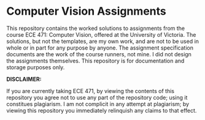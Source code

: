 # Computer Vision Assignments

This repository contains the worked solutions to assignments from the course ECE 471: Computer Vision, offered at the University of Victoria.
The solutions, but not the templates, are my own work, and are not to be used in whole or in part for any purpose by anyone.
The assignment specification documents are the work of the course runners, not mine.
I did not design the assignments themselves. This repository is for documentation and storage purposes only.

**DISCLAIMER:**

If you are currently taking ECE 471, by viewing the contents of this repository you agree not to use any part of the repository code; using it constitues plagiarism.
I am not complicit in any attempt at plagiarism; by viewing this repository you immediately relinquish any claims to that effect.
